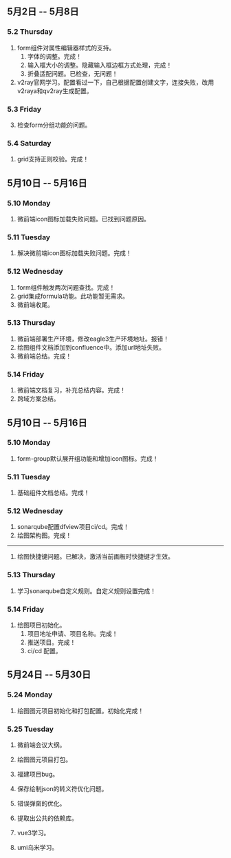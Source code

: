 ## 5月2日 -- 5月8日

### 5.2 Thursday
1. form组件对属性编辑器样式的支持。
   1. 字体的调整。完成！
   2. 输入框大小的调整。隐藏输入框边框方式处理，完成！
   3. 折叠适配问题。已检查，无问题！
2. v2ray官网学习。配置看过一下，自己根据配置创建文字，连接失败，改用v2raya和qv2ray生成配置。

### 5.3 Friday
3. 检查form分组功能的问题。

### 5.4 Saturday
1. grid支持正则校验。完成！

## 5月10日 -- 5月16日

### 5.10 Monday
1. 微前端icon图标加载失败问题。已找到问题原因。

### 5.11 Tuesday
1. 解决微前端icon图标加载失败问题。完成！

### 5.12 Wednesday
1. form组件触发两次问题查找。完成！
2. grid集成formula功能。此功能暂无需求。
3. 微前端收尾。

### 5.13 Thursday
1. 微前端部署生产环境，修改eagle3生产环境地址。报错！
2. 绘图组件文档添加到confluence中。添加url地址失败。
3. 微前端总结。完成！

### 5.14 Friday
1. 微前端文档复习，补充总结内容。完成！
2. 跨域方案总结。

## 5月10日 -- 5月16日

### 5.10 Monday
1. form-group默认展开组功能和增加icon图标。完成！

### 5.11 Tuesday
1. 基础组件文档总结。完成！

### 5.12 Wednesday
1. sonarqube配置dfview项目ci/cd。完成！
2. 绘图架构图。完成！
---
1. 绘图快捷键问题。已解决，激活当前画板时快捷键才生效。

### 5.13 Thursday
1. 学习sonarqube自定义规则。自定义规则设置完成！

### 5.14 Friday
1. 绘图项目初始化。
   1. 项目地址申请、项目名称。完成！
   2. 推送项目。完成！
   3. ci/cd 配置。

## 5月24日 -- 5月30日

### 5.24 Monday
1. 绘图图元项目初始化和打包配置。初始化完成！

### 5.25 Tuesday
1. 微前端会议大纲。
2. 绘图图元项目打包。



1. 福建项目bug。
1. 保存绘制json的转义符优化问题。
1. 错误弹窗的优化。
1. 提取出公共的依赖库。

1. vue3学习。
1. umi乌米学习。













